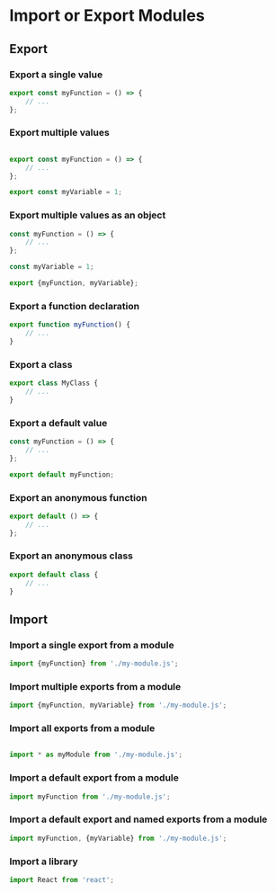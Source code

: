 # Import or Export Modules

## Export

### Export a single value

```js
export const myFunction = () => {
	// ...
};
```

### Export multiple values

```js

export const myFunction = () => {
	// ...
};

export const myVariable = 1;
```

### Export multiple values as an object

```js
const myFunction = () => {
	// ...
};

const myVariable = 1;

export {myFunction, myVariable};
```

### Export a function declaration

```js
export function myFunction() {
	// ...
}
```

### Export a class

```js
export class MyClass {
	// ...
}
```

### Export a default value

```js
const myFunction = () => {
	// ...
};

export default myFunction;
```

### Export an anonymous function

```js
export default () => {
	// ...
};
```

### Export an anonymous class

```js
export default class {
	// ...
}
```

## Import

### Import a single export from a module

```js
import {myFunction} from './my-module.js';
```

### Import multiple exports from a module

```js
import {myFunction, myVariable} from './my-module.js';
```

### Import all exports from a module

```js

import * as myModule from './my-module.js';
```

### Import a default export from a module

```js
import myFunction from './my-module.js';
```

### Import a default export and named exports from a module

```js
import myFunction, {myVariable} from './my-module.js';
```

### Import a library

```js
import React from 'react';
```
